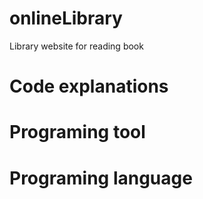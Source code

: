 # onlineLibrary
Library website for reading book

# Code explanations

# Programing tool

# Programing language
